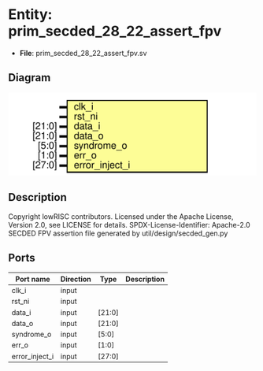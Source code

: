 # Entity: prim_secded_28_22_assert_fpv

- **File**: prim_secded_28_22_assert_fpv.sv
## Diagram

![Diagram](prim_secded_28_22_assert_fpv.svg "Diagram")
## Description

Copyright lowRISC contributors.
 Licensed under the Apache License, Version 2.0, see LICENSE for details.
 SPDX-License-Identifier: Apache-2.0
 SECDED FPV assertion file generated by util/design/secded_gen.py
 
## Ports

| Port name      | Direction | Type   | Description |
| -------------- | --------- | ------ | ----------- |
| clk_i          | input     |        |             |
| rst_ni         | input     |        |             |
| data_i         | input     | [21:0] |             |
| data_o         | input     | [21:0] |             |
| syndrome_o     | input     | [5:0]  |             |
| err_o          | input     | [1:0]  |             |
| error_inject_i | input     | [27:0] |             |
